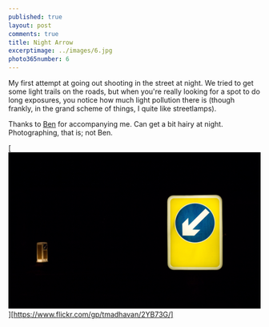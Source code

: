 ```yaml
---
published: true
layout: post
comments: true
title: Night Arrow
excerptimage: ../images/6.jpg
photo365number: 6
---
```


My first attempt at going out shooting in the street at night. We tried to get some light trails on the roads, but when you're really looking for a spot to do long exposures, you notice how much light pollution there is (though frankly, in the grand scheme of things, I quite like streetlamps). 

Thanks to [Ben](https://www.flickr.com/ben_pope2000) for accompanying me. Can get a bit hairy at night. Photographing, that is; not Ben. 

[![Image 6/365](../images/6.jpg)][https://www.flickr.com/gp/tmadhavan/2YB73G/]